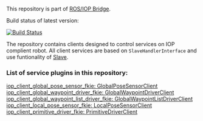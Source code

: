 This repository is part of [ROS/IOP Bridge](https://github.com/fkie/iop_core/blob/master/README.md).

Build status of latest version:

[![Build Status](https://travis-ci.org/fkie/iop_jaus_mobility_clients.svg?branch=master)](https://travis-ci.org/fkie/iop_jaus_mobility_clients)

The repository contains clients designed to control services on IOP complient robot. All client services are based on ```SlaveHandlerInterface``` and use funtionality of [Slave](https://github.com/fkie/iop_core/blob/master/iop_ocu_slavelib_fkie/README.md).  

### List of service plugins in this repository:

[iop_client_global_pose_sensor_fkie: GlobalPoseSensorClient](iop_client_global_pose_sensor_fkie/README.md)  
[iop_client_global_waypoint_driver_fkie: GlobalWaypointDriverClient](iop_client_global_waypoint_driver_fkie/README.md)  
[iop_client_global_waypoint_list_driver_fkie: GlobalWaypointListDriverClient](iop_client_global_waypoint_list_driver_fkie/README.md)  
[iop_client_local_pose_sensor_fkie: LocalPoseSensorClient](iop_client_local_pose_sensor_fkie/README.md)  
[iop_client_primitive_driver_fkie: PrimitiveDriverClient](iop_client_primitive_driver_fkie/README.md)










